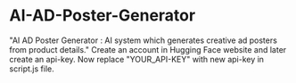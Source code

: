 # AI-AD-Poster-Generator
"AI AD Poster Generator : AI system which generates creative ad posters from product details."
Create an account in Hugging Face website and later create an api-key. Now replace "YOUR_API-KEY" with new api-key in script.js file.
